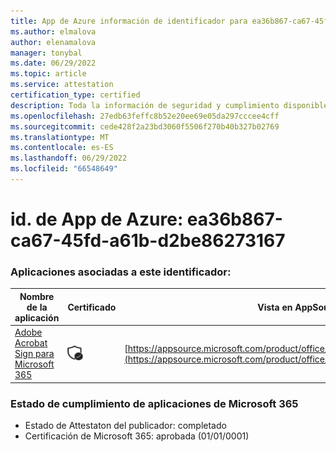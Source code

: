 ```yaml
---
title: App de Azure información de identificador para ea36b867-ca67-45fd-a61b-d2be86273167
ms.author: elmalova
author: elenamalova
manager: tonybal
ms.date: 06/29/2022
ms.topic: article
ms.service: attestation
certification_type: certified
description: Toda la información de seguridad y cumplimiento disponible para ea36b867-ca67-45fd-a61b-d2be86273167.
ms.openlocfilehash: 27edb63feffc8b52e20ee69e05da297cccee4cff
ms.sourcegitcommit: cede428f2a23bd3060f5506f270b40b327b02769
ms.translationtype: MT
ms.contentlocale: es-ES
ms.lasthandoff: 06/29/2022
ms.locfileid: "66548649"
---
```

# <a name="azure-app-id-ea36b867-ca67-45fd-a61b-d2be86273167"></a>id. de App de Azure: ea36b867-ca67-45fd-a61b-d2be86273167


### <a name="apps-associated-with-this-id"></a>Aplicaciones asociadas a este identificador:
| **Nombre de la aplicación** | **Certificado** | **Vista en AppSource** |
|--------------|---------------|-----------------------|
| [Adobe Acrobat Sign para Microsoft 365](../forward/adobe.adobe_sign_msft_saas_offer.md) | <img alt="Certified application badge" src="../media/certified-badge.png" height="25" width="25" /> | [https://appsource.microsoft.com/product/office/adobe.adobe_sign_msft_saas_offer](https://appsource.microsoft.com/product/office/adobe.adobe_sign_msft_saas_offer) |

### <a name="microsoft-365-app-compliance-status"></a>Estado de cumplimiento de aplicaciones de Microsoft 365
- Estado de Attestaton del publicador: completado
- Certificación de Microsoft 365: aprobada (01/01/0001)
